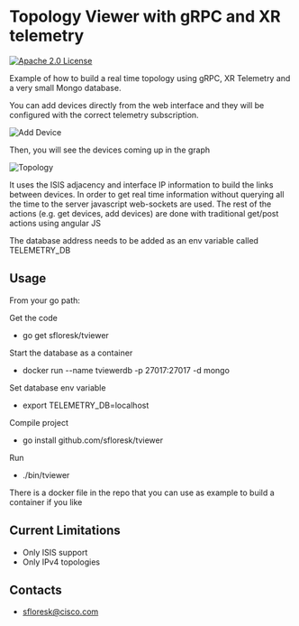 # Topology Viewer with gRPC and XR telemetry

[![Apache 2.0 License](https://img.shields.io/badge/License-Apache%202.0-blue.svg)](LICENSE)

Example of how to build a real time topology using gRPC, XR Telemetry and a very small Mongo database.

You can add devices directly from the web interface and they will be configured with the correct telemetry subscription. 

![Add Device](https://github.com/sfloresk/tviewer/blob/master/doc-images/AddDevice.png)

Then, you will see the devices coming up in the graph

![Topology](https://github.com/sfloresk/tviewer/blob/master/doc-images/Topology.png)

It uses the ISIS adjacency and interface IP information to build the links between devices. In order to get real time information without querying all the time to the server javascript web-sockets are used. 
The rest of the actions (e.g. get devices, add devices) are done with traditional get/post actions using angular JS

The database address needs to be added as an env variable called TELEMETRY_DB

## Usage

From your go path:

Get the code

* go get sfloresk/tviewer

Start the database as a container
* docker run --name tviewerdb -p 27017:27017 -d mongo

Set database env variable
* export TELEMETRY_DB=localhost

Compile project
* go install github.com/sfloresk/tviewer

Run
* ./bin/tviewer

There is a docker file in the repo that you can use as example to build a container if you like

## Current Limitations

* Only ISIS support
* Only IPv4 topologies 

## Contacts

* sfloresk@cisco.com
